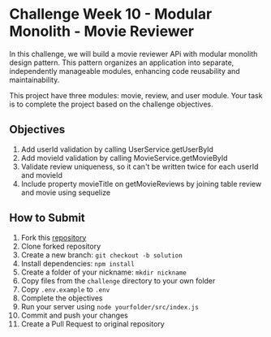 # Challenge Week 10 - Modular Monolith - Movie Reviewer
In this challenge, we will build a movie reviewer APi with modular monolith design pattern. This pattern organizes an application into separate, independently manageable modules, enhancing code reusability and maintainability. 

This project have three modules: movie, review, and user module. Your task is to complete the project based on the challenge objectives.

## Objectives
1. Add userId validation by calling UserService.getUserById
2. Add movieId validation by calling MovieService.getMovieById
3. Validate review uniqueness, so it can't be written twice for each userId and movieId
4. Include property movieTitle on getMovieReviews by joining table review and movie using sequelize

## How to Submit

1. Fork this [repository](https://github.com/arifintahu/msib-challenge-week-10)
2. Clone forked repository
3. Create a new branch: `git checkout -b solution`
4. Install dependencies: `npm install`
5. Create a folder of your nickname: `mkdir nickname`
6. Copy files from the `challenge` directory to your own folder
7. Copy `.env.example` to `.env`
8. Complete the objectives
9. Run your server using `node yourfolder/src/index.js`
10. Commit and push your changes
11. Create a Pull Request to original repository
